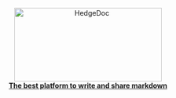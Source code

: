 <p align="center">
  <a href="https://hedgedoc.org">
    <img width="300" height="150" src="https://raw.githubusercontent.com/hedgedoc/hedgedoc-logo/main/LOGOTYPE/SVG/HedgeDoc-Logo%207b.svg" alt="HedgeDoc">
    <br>
    <strong>The best platform to write and share markdown</strong>
  </a>
</p>
